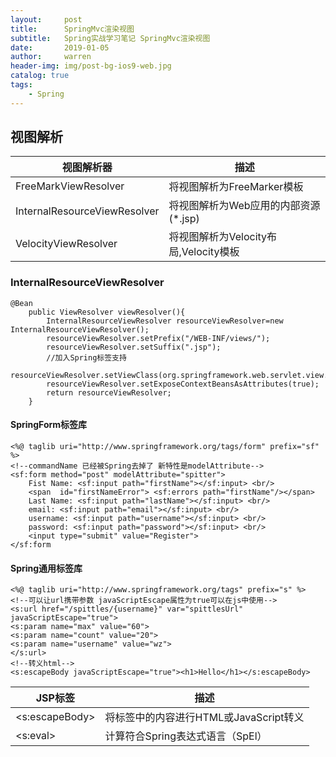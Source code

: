 ```yaml
---
layout:     post
title:      SpringMvc渲染视图
subtitle:   Spring实战学习笔记 SpringMvc渲染视图
date:       2019-01-05
author:     warren
header-img: img/post-bg-ios9-web.jpg
catalog: true
tags:
    - Spring
---
```


## 视图解析

视图解析器|描述
---|---
FreeMarkViewResolver | 将视图解析为FreeMarker模板
InternalResourceViewResolver | 将视图解析为Web应用的内部资源(*.jsp)
VelocityViewResolver|将视图解析为Velocity布局,Velocity模板
### InternalResourceViewResolver
```
@Bean
	public ViewResolver viewResolver(){
		InternalResourceViewResolver resourceViewResolver=new InternalResourceViewResolver();
		resourceViewResolver.setPrefix("/WEB-INF/views/");
		resourceViewResolver.setSuffix(".jsp");
		//加入Spring标签支持
		resourceViewResolver.setViewClass(org.springframework.web.servlet.view.JstlView.class);
		resourceViewResolver.setExposeContextBeansAsAttributes(true);
		return resourceViewResolver;
	}

```

#### SpringForm标签库
```
<%@ taglib uri="http://www.springframework.org/tags/form" prefix="sf" %>
<!--commandName 已经被Spring去掉了 新特性是modelAttribute-->
<sf:form method="post" modelAttribute="spitter">
	Fist Name: <sf:input path="firstName"></sf:input> <br/>
	<span  id="firstNameError">	<sf:errors path="firstName"/></span>
	Last Name: <sf:input path="lastName"></sf:input> <br/>
	email: <sf:input path="email"></sf:input> <br/>
	username: <sf:input path="username"></sf:input> <br/>
	password: <sf:input path="password"></sf:input> <br/>
	<input type="submit" value="Register">
</sf:form
```
#### Spring通用标签库

```
<%@ taglib uri="http://www.springframework.org/tags" prefix="s" %>
<!--可以让url携带参数 javaScriptEscape属性为true可以在js中使用-->
<s:url href="/spittles/{username}" var="spittlesUrl" javaScriptEscape="true">
<s:param name="max" value="60">
<s:param name="count" value="20">
<s:param name="username" value="wz">
</s:url>
<!--转义html-->
<s:escapeBody javaScriptEscape="true"><h1>Hello</h1></s:escapeBody>
```

JSP标签| 描述
---|---
<s:escapeBody> | 将标签中的内容进行HTML或JavaScript转义
<s:eval> | 计算符合Spring表达式语言（SpEl）



